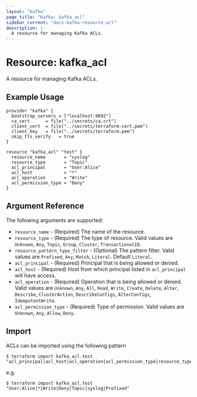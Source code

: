 ```yaml
---
layout: "kafka"
page_title: "Kafka: kafka_acl"
sidebar_current: "docs-kafka-resource-acl"
description: |-
  A resource for managing Kafka ACLs.
---
```


# Resource: kafka_acl

A resource for managing Kafka ACLs.

## Example Usage

```hcl
provider "kafka" {
  bootstrap_servers = ["localhost:9092"]
  ca_cert      = file("../secrets/ca.crt")
  client_cert  = file("../secrets/terraform-cert.pem")
  client_key   = file("../secrets/terraform.pem")
  skip_tls_verify   = true
}

resource "kafka_acl" "test" {
  resource_name       = "syslog"
  resource_type       = "Topic"
  acl_principal       = "User:Alice"
  acl_host            = "*"
  acl_operation       = "Write"
  acl_permission_type = "Deny"
}
```

## Argument Reference

The following arguments are supported:

* `resource_name` - (Required) The name of the resource.
* `resource_type` - (Required) The type of resource. Valid values are `Unknown`,
  `Any`, `Topic`, `Group`, `Cluster`, `TransactionalID`.
* `resource_pattern_type_filter` - (Optional) The pattern filter. Valid values
  are `Prefixed`, `Any`, `Match`, `Literal`. Default `Literal`.
* `acl_principal` - (Required) Principal that is being allowed or denied.
* `acl_host` - (Required) Host from which principal listed in `acl_principal`
  will have access.
* `acl_operation` - (Required) Operation that is being allowed or denied. Valid
  values are `Unknown`, `Any`, `All`, `Read`, `Write`, `Create`, `Delete`, `Alter`,
  `Describe`, `ClusterAction`, `DescribeConfigs`, `AlterConfigs`, `IdempotentWrite`.
* `acl_permission_type` - (Required) Type of permission. Valid values are `Unknown`,
  `Any`, `Allow`, `Deny`.

## Import

ACLs can be imported using the following pattern

```
$ terraform import kafka_acl.test "acl_principal|acl_host|acl_operation|acl_permission_type|resource_type|resource_name|resource_pattern_type_filter"
```
e.g.
```
$ terraform import kafka_acl.test "User:Alice|*|Write|Deny|Topic|syslog|Prefixed"
```
